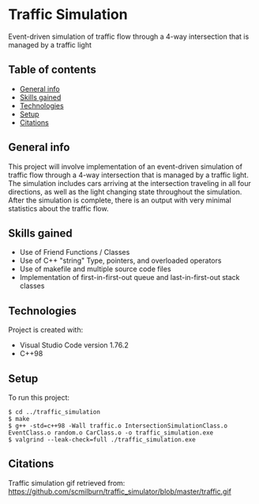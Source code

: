 # Traffic Simulation
Event-driven simulation of traffic flow through a 4-way intersection that is managed by a traffic light

## Table of contents
* [General info](#general-info)
* [Skills gained](#skills-gained)
* [Technologies](#technologies)
* [Setup](#setup)
* [Citations](#citations)

## General info
This project will involve implementation of an event-driven simulation of traffic flow through a 4-way intersection that is managed by a traffic light. The simulation includes cars arriving at the intersection traveling in all four directions, as well as the light changing state throughout the simulation. After the simulation is complete, there is an output with very minimal statistics about the traffic flow.

## Skills gained
* Use of Friend Functions / Classes
* Use of C++ "string" Type, pointers, and overloaded operators
* Use of makefile and multiple source code files
* Implementation of first-in-first-out queue and last-in-first-out stack classes

## Technologies
Project is created with:
* Visual Studio Code version 1.76.2
* C++98
	
## Setup
To run this project:

```
$ cd ../traffic_simulation
$ make
$ g++ -std=c++98 -Wall traffic.o IntersectionSimulationClass.o EventClass.o random.o CarClass.o -o traffic_simulation.exe
$ valgrind --leak-check=full ./traffic_simulation.exe
```

## Citations
Traffic simulation gif retrieved from: https://github.com/scmilburn/traffic_simulator/blob/master/traffic.gif
